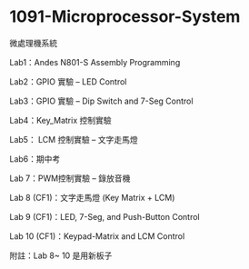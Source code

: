 # 1091-Microprocessor-System

微處理機系統

Lab1：Andes N801-S Assembly Programming

Lab2：GPIO 實驗 – LED Control

Lab3：GPIO 實驗 – Dip Switch and 7-Seg Control

Lab4：Key_Matrix 控制實驗

Lab5： LCM 控制實驗 – 文字走馬燈

Lab6：期中考

Lab 7：PWM控制實驗 – 錄放音機

Lab 8 (CF1)：文字走馬燈 (Key Matrix + LCM)

Lab 9 (CF1)：LED, 7-Seg, and Push-Button Control

Lab 10 (CF1)：Keypad-Matrix and LCM Control

附註：Lab 8~ 10 是用新板子
